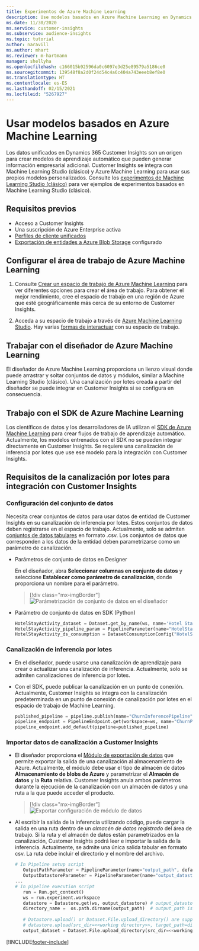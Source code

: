 ```yaml
---
title: Experimentos de Azure Machine Learning
description: Use modelos basados en Azure Machine Learning en Dynamics 365 Customer Insights.
ms.date: 11/30/2020
ms.service: customer-insights
ms.subservice: audience-insights
ms.topic: tutorial
author: naravill
ms.author: mhart
ms.reviewer: m-hartmann
manager: shellyha
ms.openlocfilehash: c166015b92596da0c6097e3d25e89579a5186ce0
ms.sourcegitcommit: 139548f8a2d0f24d54c4a6c404a743eeeb8ef8e0
ms.translationtype: HT
ms.contentlocale: es-ES
ms.lasthandoff: 02/15/2021
ms.locfileid: "5267927"
---
```

# <a name="use-azure-machine-learning-based-models"></a>Usar modelos basados en Azure Machine Learning

Los datos unificados en Dynamics 365 Customer Insights son un origen para crear modelos de aprendizaje automático que pueden generar información empresarial adicional. Customer Insights se integra con Machine Learning Studio (clásico) y Azure Machine Learning para usar sus propios modelos personalizados. Consulte los [experimentos de Machine Learning Studio (clásico)](machine-learning-studio-experiments.md) para ver ejemplos de experimentos basados en Machine Learning Studio (clásico). 

## <a name="prerequisites"></a>Requisitos previos

- Acceso a Customer Insights
- Una suscripción de Azure Enterprise activa
- [Perfiles de cliente unificados](data-unification.md)
- [Exportación de entidades a Azure Blob Storage](export-azure-blob-storage.md) configurado

## <a name="set-up-azure-machine-learning-workspace"></a>Configurar el área de trabajo de Azure Machine Learning

1. Consulte [Crear un espacio de trabajo de Azure Machine Learning](https://docs.microsoft.com/azure/machine-learning/concept-workspace#-create-a-workspace) para ver diferentes opciones para crear el área de trabajo. Para obtener el mejor rendimiento, cree el espacio de trabajo en una región de Azure que esté geográficamente más cerca de su entorno de Customer Insights.

1. Acceda a su espacio de trabajo a través de [Azure Machine Learning Studio](https://ml.azure.com/). Hay varias [formas de interactuar](https://docs.microsoft.com/azure/machine-learning/concept-workspace#tools-for-workspace-interaction) con su espacio de trabajo.

## <a name="work-with-azure-machine-learning-designer"></a>Trabajar con el diseñador de Azure Machine Learning

El diseñador de Azure Machine Learning proporciona un lienzo visual donde puede arrastrar y soltar conjuntos de datos y módulos, similar a Machine Learning Studio (clásico). Una canalización por lotes creada a partir del diseñador se puede integrar en Customer Insights si se configura en consecuencia. 
   
## <a name="working-with-azure-machine-learning-sdk"></a>Trabajo con el SDK de Azure Machine Learning

Los científicos de datos y los desarrolladores de IA utilizan el [SDK de Azure Machine Learning](https://docs.microsoft.com/python/api/overview/azure/ml/?view=azure-ml-py&preserve-view=true) para crear flujos de trabajo de aprendizaje automático. Actualmente, los modelos entrenados con el SDK no se pueden integrar directamente en Customer Insights. Se requiere una canalización de inferencia por lotes que use ese modelo para la integración con Customer Insights.

## <a name="batch-pipeline-requirements-to-integrate-with-customer-insights"></a>Requisitos de la canalización por lotes para integración con Customer Insights

### <a name="dataset-configuration"></a>Configuración del conjunto de datos

Necesita crear conjuntos de datos para usar datos de entidad de Customer Insights en su canalización de inferencia por lotes. Estos conjuntos de datos deben registrarse en el espacio de trabajo. Actualmente, solo se admiten [conjuntos de datos tabulares](https://docs.microsoft.com/azure/machine-learning/how-to-create-register-datasets#tabulardataset) en formato .csv. Los conjuntos de datos que corresponden a los datos de la entidad deben parametrizarse como un parámetro de canalización.
   
* Parámetros de conjunto de datos en Designer
   
     En el diseñador, abra **Seleccionar columnas en conjunto de datos** y seleccione **Establecer como parámetro de canalización**, donde proporciona un nombre para el parámetro.

     > [!div class="mx-imgBorder"]
     > ![Parámetrización de conjunto de datos en el diseñador](media/intelligence-designer-dataset-parameters.png "Parámetrización de conjunto de datos en el diseñador")
   
* Parámetro de conjunto de datos en SDK (Python)
   
   ```python
   HotelStayActivity_dataset = Dataset.get_by_name(ws, name='Hotel Stay Activity Data')
   HotelStayActivity_pipeline_param = PipelineParameter(name="HotelStayActivity_pipeline_param", default_value=HotelStayActivity_dataset)
   HotelStayActivity_ds_consumption = DatasetConsumptionConfig("HotelStayActivity_dataset", HotelStayActivity_pipeline_param)
   ```

### <a name="batch-inference-pipeline"></a>Canalización de inferencia por lotes
  
* En el diseñador, puede usarse una canalización de aprendizaje para crear o actualizar una canalización de inferencia. Actualmente, solo se admiten canalizaciones de inferencia por lotes.

* Con el SDK, puede publicar la canalización en un punto de conexión. Actualmente, Customer Insights se integra con la canalización predeterminada en un punto de conexión de canalización por lotes en el espacio de trabajo de Machine Learning.
   
   ```python
   published_pipeline = pipeline.publish(name="ChurnInferencePipeline", description="Published Churn Inference pipeline")
   pipeline_endpoint = PipelineEndpoint.get(workspace=ws, name="ChurnPipelineEndpoint") 
   pipeline_endpoint.add_default(pipeline=published_pipeline)
   ```

### <a name="import-pipeline-data-into-customer-insights"></a>Importar datos de canalización a Customer Insights

* El diseñador proporciona el [Módulo de exportación de datos](https://docs.microsoft.com/azure/machine-learning/algorithm-module-reference/export-data) que permite exportar la salida de una canalización al almacenamiento de Azure. Actualmente, el módulo debe usar el tipo de almacén de datos **Almacenamiento de blobs de Azure** y parametrizar el **Almacén de datos** y la **Ruta** relativa. Customer Insights anula ambos parámetros durante la ejecución de la canalización con un almacén de datos y una ruta a la que puede acceder el producto.
   > [!div class="mx-imgBorder"]
   > ![Exportar configuración de módulo de datos](media/intelligence-designer-importdata.png "Exportar configuración de módulo de datos")
   
* Al escribir la salida de la inferencia utilizando código, puede cargar la salida en una ruta dentro de un *almacén de datos registrado* del área de trabajo. Si la ruta y el almacén de datos están parametrizados en la canalización, Customer Insights podrá leer e importar la salida de la inferencia. Actualmente, se admite una única salida tabular en formato csv. La ruta debe incluir el directorio y el nombre del archivo.

   ```python
   # In Pipeline setup script
      OutputPathParameter = PipelineParameter(name="output_path", default_value="HotelChurnOutput/HotelChurnOutput.csv")
      OutputDatastoreParameter = PipelineParameter(name="output_datastore", default_value="workspaceblobstore")
   ...
   # In pipeline execution script
      run = Run.get_context()
      ws = run.experiment.workspace
      datastore = Datastore.get(ws, output_datastore) # output_datastore is parameterized
      directory_name =  os.path.dirname(output_path)  # output_path is parameterized.
      
      # Datastore.upload() or Dataset.File.upload_directory() are supported methods to uplaod the data
      # datastore.upload(src_dir=<<working directory>>, target_path=directory_name, overwrite=False, show_progress=True)
      output_dataset = Dataset.File.upload_directory(src_dir=<<working directory>>, target = (datastore, directory_name)) # Remove trailing "/" from directory_name
   ```


[!INCLUDE[footer-include](../includes/footer-banner.md)]